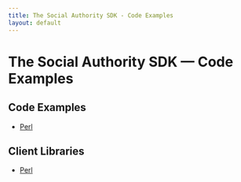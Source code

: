 ```yaml
---
title: The Social Authority SDK - Code Examples
layout: default
---
```


# The Social Authority SDK &mdash; Code Examples

## Code Examples
* [Perl](perl.html)

## Client Libraries
* [Perl](https://github.com/seomoz/p5-Webservice-Followerwonk-SocialAuthority)


